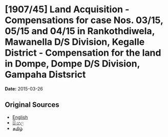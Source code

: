 # [1907/45] Land Acquisition - Compensations for case Nos. 03/15, 05/15 and 04/15 in Rankothdiwela, Mawanella  D/S Division, Kegalle District - Compensation for the land in Dompe, Dompe  D/S Division, Gampaha Distsrict

**Date:** 2015-03-26

## Original Sources

- [English](https://documents.gov.lk/view/extra-gazettes/2015/3/1907-45_E.pdf)
- [සිංහල](https://documents.gov.lk/view/extra-gazettes/2015/3/1907-45_S.pdf)
- [தமிழ்](https://documents.gov.lk/view/extra-gazettes/2015/3/1907-45_T.pdf)
